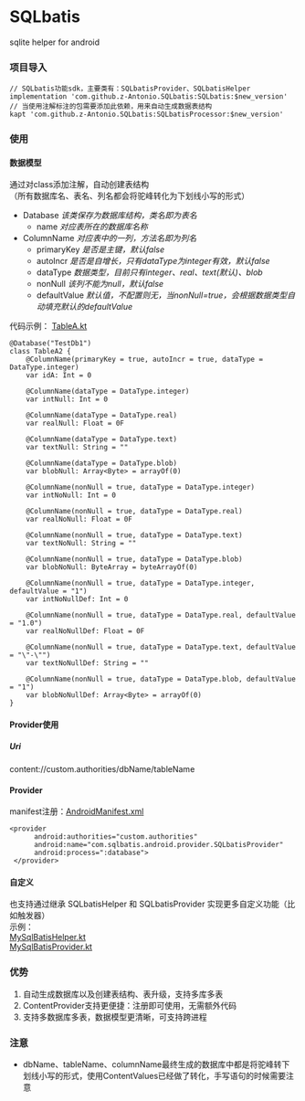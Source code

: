 # SQLbatis
sqlite helper for android

### 项目导入
  
```
// SQLbatis功能sdk，主要类有：SQLbatisProvider、SQLbatisHelper
implementation 'com.github.z-Antonio.SQLbatis:SQLbatis:$new_version'
// 当使用注解标注的包需要添加此依赖，用来自动生成数据表结构
kapt 'com.github.z-Antonio.SQLbatis:SQLbatisProcessor:$new_version'
```

### 使用
#### 数据模型
通过对class添加注解，自动创建表结构  
（所有数据库名、表名、列名都会将驼峰转化为下划线小写的形式）  
* Database _该类保存为数据库结构，类名即为表名_    
	* name _对应表所在的数据库名称_  
* ColumnName _对应表中的一列，方法名即为列名_  
	* primaryKey _是否是主键，默认false_  
	* autoIncr _是否是自增长，只有dataType为integer有效，默认false_  
	* dataType _数据类型，目前只有integer、real、text(默认)、blob_  
	* nonNull _该列不能为null，默认false_  
	* defaultValue _默认值，不配置则无，当nonNull=true，会根据数据类型自动填充默认的defaultValue_  
	
代码示例： [TableA.kt](/app/src/main/java/com/sqlbatis/android/app/db/TableA.kt)
   
```
@Database("TestDb1")
class TableA2 {
    @ColumnName(primaryKey = true, autoIncr = true, dataType = DataType.integer)
    var idA: Int = 0
    
    @ColumnName(dataType = DataType.integer)
    var intNull: Int = 0
    
    @ColumnName(dataType = DataType.real)
    var realNull: Float = 0F
    
    @ColumnName(dataType = DataType.text)
    var textNull: String = ""
    
    @ColumnName(dataType = DataType.blob)
    var blobNull: Array<Byte> = arrayOf(0)
    
    @ColumnName(nonNull = true, dataType = DataType.integer)
    var intNoNull: Int = 0
    
    @ColumnName(nonNull = true, dataType = DataType.real)
    var realNoNull: Float = 0F
    
    @ColumnName(nonNull = true, dataType = DataType.text)
    var textNoNull: String = ""
    
    @ColumnName(nonNull = true, dataType = DataType.blob)
    var blobNoNull: ByteArray = byteArrayOf(0)
    
    @ColumnName(nonNull = true, dataType = DataType.integer, defaultValue = "1")
    var intNoNullDef: Int = 0
    
    @ColumnName(nonNull = true, dataType = DataType.real, defaultValue = "1.0")
    var realNoNullDef: Float = 0F
    
    @ColumnName(nonNull = true, dataType = DataType.text, defaultValue = "\"-\"")
    var textNoNullDef: String = ""
    
    @ColumnName(nonNull = true, dataType = DataType.blob, defaultValue = "1")
    var blobNoNullDef: Array<Byte> = arrayOf(0)
}
```
  
  
#### Provider使用 
##### Uri
content://custom.authorities/dbName/tableName

#### Provider  
manifest注册：[AndroidManifest.xml](/app/src/main/AndroidManifest.xml)  
    
```
<provider
      android:authorities="custom.authorities"
      android:name="com.sqlbatis.android.provider.SQLbatisProvider"
      android:process=":database">
 </provider>
```  
  
#### 自定义
也支持通过继承 SQLbatisHelper 和 SQLbatisProvider 实现更多自定义功能（比如触发器）  
示例：  
[MySqlBatisHelper.kt](/app/src/main/java/com/sqlbatis/android/app/MySqlBatisHelper.kt)  
[MySqlBatisProvider.kt](/app/src/main/java/com/sqlbatis/android/app/MySqlBatisProvider.kt)   

### 优势
1. 自动生成数据库以及创建表结构、表升级，支持多库多表
2. ContentProvider支持更便捷：注册即可使用，无需额外代码
3. 支持多数据库多表，数据模型更清晰，可支持跨进程

### 注意
* dbName、tableName、columnName最终生成的数据库中都是将驼峰转下划线小写的形式，使用ContentValues已经做了转化，手写语句的时候需要注意